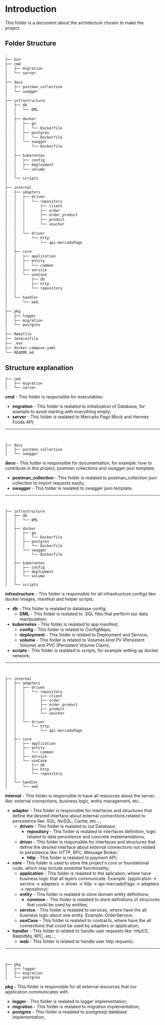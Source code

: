 # Introduction
This folder is a document about the architecture chosen to make the project. 

## Folder Structure
```bash
.
├── bin
├── cmd
│   ├── migration
│   └── server
│
├── docs
│   ├── postman_collection
│   └── swagger
│
├── infrastructure
│   ├── db
│   │   └── DML
│   │
│   ├── docker
│   │   ├── go
│   │   │   └── Dockerfile
│   │   ├── postgres
│   │   │   └── Dockerfile
│   │   └── swagger
│   │       └── Dockerfile
│   │
│   ├── kubernetes
│   │   ├── config
│   │   ├── deployment
│   │   └── volume
│   │
│   └── scripts
│   
├── internal
│   ├── adapters
│   │   ├── driven
│   │   │   └── repository
│   │   │       ├── client
│   │   │       ├── order
│   │   │       ├── order_product
│   │   │       ├── product
│   │   │       └── voucher
│   │   │
│   │   └── driver
│   │       └── http
│   │           └── api-mercadoPago
│   │
│   ├── core
│   │   ├── application
│   │   ├── entity
│   │   │   └── common
│   │   ├── service
│   │   └── useCase
│   │       ├── db
│   │       ├── http
│   │       └── repository
│   │   
│   └── handler
│       └── web
│
├── pkg
│   ├── logger
│   ├── migration
│   └── postgres
│
├── Makefile
├── Jenkinsfile
├── .env
├── docker-compose.yaml
└── README.md
```
## Structure explanation
```
├── cmd 
│   ├── migration
│   └── server
```

**cmd** - This folder is responsible for executables.
- **migration** - This folder is realated to initialization of Database, for example to avoid starting with everything empty;  
- **server** - This folder is realated to Mercado Pago Mock and Hermes Foods API;  

---
<br>

```
├── docs
│   ├── postman_collection
│   └── swagger
```
**docs** - This folder is responsible for documentation, for example: how to contribute in this project, postman collections and swagger json template;
- **postman_collection** - This folder is realated to postman_collection json collection to import requests easily;  
- **swagger** - This folder is realated to swagger json template;  

---
<br>

```
├── infrastructure
│   ├── db
│   │   └── DML
│   │
│   ├── docker
│   │   ├── go
│   │   │   └── Dockerfile
│   │   ├── postgres
│   │   │   └── Dockerfile
│   │   └── swagger
│   │       └── Dockerfile
│   │
│   ├── kubernetes
│   │   ├── config
│   │   ├── deployment
│   │   └── volume
│   │
│   └── scripts
```
**infrastructure** - This folder is responsible for all infrastructure configs like: docker images, manifest and helper scripts.
- **db** - This folder is realated to database config;  
    - **DML** - This folder is realated to .SQL files that perform our data manipulation;  
- **kubernetes** - This folder is realated to app manifest;  
    - **config** - This folder is related to ConfigMaps;
    - **deployment** - This folder is related to Deployment and Service;
    - **volume** - This folder is related to Volumes kind PV (Persistent Volume) and PVC (Persistent Volume Claim);
- **scripts** - This folder is realated to scripts, for example setting up docker network;

---
<br>


```
├── internal
│   ├── adapters
│   │   ├── driven
│   │   │   └── repository
│   │   │       ├── client
│   │   │       ├── order
│   │   │       ├── order_product
│   │   │       ├── product
│   │   │       └── voucher
│   │   │
│   │   └── driver
│   │       └── http
│   │           └── api-mercadoPago
│   │
│   ├── core
│   │   ├── application
│   │   ├── entity
│   │   │   └── common
│   │   ├── service
│   │   └── useCase
│   │       ├── db
│   │       ├── http
│   │       └── repository
│   │   
│   └── handler
│       └── web
```
**internal** - This folder is responsible to have all resources about the server, like: external connections, business logic, entity management, etc...
- **adapter** - This folder is responsible for interfaces and structures that define the desired interface about external connections related to persistence like: SQL, NoSQL, Cache, etc...;  
    - **driven** - This folder is realated to out Database;  
        - **repository** - This folder is realated to interfaces definition, logic related to data persistence and concrete implementations;  
    - **driver** - This folder is responsible for interfaces and structures that define the desired interface about external connections not related to persistence like: HTTP, RPC, Message Broker;  
        - **http** - This folder is realated to payment API;
- **core** - This folder is used to store the project's core or foundational code, which may include essential functionality;
    - **application** - This folder is realated to the aplication, where have business logic that all layers communicate. Example: (application -> service -> adapters -> driver -> http -> api-mercadoPago -> adapters -> repository);
    - **entity** - This folder is realated to store domain entity definitions;  
        - **common** - This folder is realated to store definitions of structures that could be used by entities;  
    - **service** - This folder is realated to services, where have the all business logic about one entity. Example: OrderService;  
    - **useCase** - This folder is realated to contracts, where have the all connections that could be used by adapters or application;  
- **handler** - This folder is related to handle user requests like: http1/2, RabbitMq, RPC, etc..;
    - **web** - This folder is related to handle user http requests.

---
<br>

```
├── pkg
│   ├── logger
│   ├── migration
│   └── postgres
```
**pkg** - This folder is responsible for all external resources that our application communicates with.
- **logger** - This folder is realated to logger implementation;
- **migration** - This folder is realated to migration implementation;
- **postgres** - This folder is realated to postgresql database implementation;


